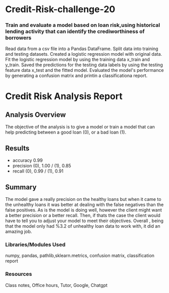 # Credit-Risk-challenge-20


### Train and evaluate a model based on loan risk,using historical lending activity that can identify the crediworthiness of borrowers ###

Read data from a csv file into a Pandas DataFrame. Split data into training and testing datasets. Created a logistic regression model with original data. Fit the logistic regression model by using the training data x_train and y_train. Saved the predictions for the testing data labels by using the testing feature data x_test and the fitted model. Evaluated the model's performance by generating a confusion matrix and printin a classificationa report.

# Credit Risk Analysis Report

## Analysis Overview ##

  The objective of the analysis is to give a model or train a model that can help predicting between a good loan (0), or a bad loan (1).

## Results ##

  - accuracy           0.99
  - precision (0), 1.00 / (1), 0.85
  - recall    (0), 0.99 / (1), 0.91


## Summary 
 The model gave a really precision on the healthy loans but when it came to the unhealthy loans it was better at dealing with the false negatives than the false positives. As is the model is doing well, however the client might want a better  precision or a better recall. Then, if thats the case the client would have to tell you to adjust your model to meet their objectives. Overall , being that the model only had %3.2 of unhealthy loan data to work with, it did an amazing job.

### Libraries/Modules Used
numpy, pandas, pathlib,sklearn.metrics, confusion matrix, classification report

### Resources
 Class notes, Office hours, Tutor, Google, Chatgpt
